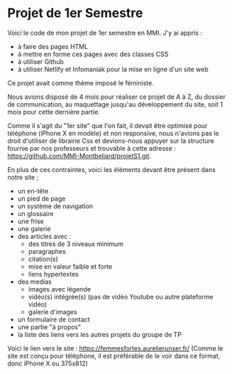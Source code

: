 # Projet de 1er Semestre

Voici le code de mon projet de 1er semestre en MMI. J'y ai appris : 
  - à faire des pages HTML
  - à mettre en forme ces pages avec des classes CSS
  - à utiliser Github
  - à utiliser Netlify et Infomaniak pour la mise en ligne d'un site web
  
Ce projet avait comme thème imposé le féministe.

Nous avions disposé de 4 mois pour réaliser ce projet de A à Z, du dossier de communication, au maquettage jusqu'au développement du site, soit 1 mois pour cette dernière partie.

Comme il s'agit du "1er site" que l'on fait, il devait être optimisé pour téléphone (iPhone X en modèle) et non responsive, nous n'avions pas le droit d'utiliser de librairie Css et devions-nous appuyer sur la structure fournie par nos professeurs et trouvable à cette adresse : https://github.com/MMI-Montbeliard/projetS1.git.

En plus de ces contraintes, voici les éléments devant être présent dans notre site ; 
  - un en-tête
  - un pied de page
  - un système de navigation
  - un glossaire
  - une frise
  - une galerie
  - des articles avec :
      - des titres de 3 niveaux minimum
      - paragraphes
      - citation(s)
      - mise en valeur faible et forte
      - liens hypertextes
  - des medias
      - images avec légende
      - vidéo(s) intégrée(s) (pas de vidéo Youtube ou autre plateforme vidéo)
      - galerie d'images
  - un formulaire de contact
  - une partie "à propos"
  - la liste des liens vers les autres projets du groupe de TP
  
Voici le lien vers le site : https://femmesfortes.aurelierunser.fr/ (Comme le site est conçu pour téléphone, il est préférable de le voir dans ce format, donc iPhone X ou 375x812)
